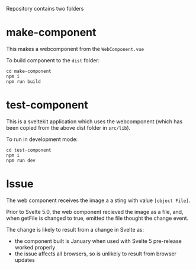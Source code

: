 Repository contains two folders

# make-component

This makes a webcomponent from the `WebComponent.vue`

To build component to the `dist` folder:

```
cd make-component
npm i
npm run build
```

# test-component

This is a sveltekit application which uses the webcomponent (which has been copied from the above dist folder in `src/lib`).

To run in development mode:

```
cd test-component
npm i
npm run dev
```

# Issue

The web component receives the image a a sting with value `[object File]`.

Prior to Svelte 5.0, the web component recieved the image as a file, and, when getFile is changed to true, emitted the file thought the change event.

The change is likely to result from a change in Svelte as:
- the component built is January when used with Svelte 5 pre-release worked properly
- the issue affects all browsers, so is unlikely to result from browser updates